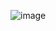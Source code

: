 ![image](https://user-images.githubusercontent.com/10560950/87275291-bbde0c80-c518-11ea-8c99-0f59bf302b6a.png)

